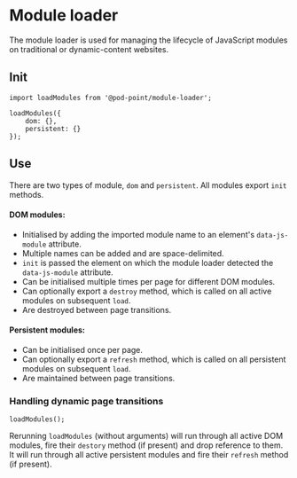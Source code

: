 # Module loader

The module loader is used for managing the lifecycle of JavaScript modules on traditional or dynamic-content websites.

## Init

    import loadModules from '@pod-point/module-loader';

    loadModules({
        dom: {},
        persistent: {}
    });

## Use

There are two types of module, `dom` and `persistent`. All modules export `init` methods.

#### DOM modules:
- Initialised by adding the imported module name to an element's `data-js-module` attribute.
- Multiple names can be added and are space-delimited.
- `init` is passed the element on which the module loader detected the `data-js-module` attribute.
- Can be initialised multiple times per page for different DOM modules.
- Can optionally export a `destroy` method, which is called on all active modules on subsequent `load`.
- Are destroyed between page transitions.

#### Persistent modules:
- Can be initialised once per page.
- Can optionally export a `refresh` method, which is called on all persistent modules on subsequent `load`.
- Are maintained between page transitions.

### Handling dynamic page transitions

    loadModules();

Rerunning `loadModules` (without arguments) will run through all active DOM modules, fire their `destory` method (if present) and drop reference to them. It will run through all active persistent modules and fire their `refresh` method (if present).
